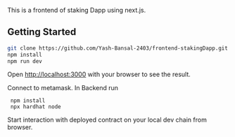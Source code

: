 This is a frontend of staking Dapp using next.js.

## Getting Started

```bash
git clone https://github.com/Yash-Bansal-2403/frontend-stakingDapp.git
npm install
npm run dev
```

Open [http://localhost:3000](http://localhost:3000) with your browser to see the result.

Connect to metamask. In Backend run

```
 npm install
 npx hardhat node
```

Start interaction with deployed contract on your local dev chain from browser.
